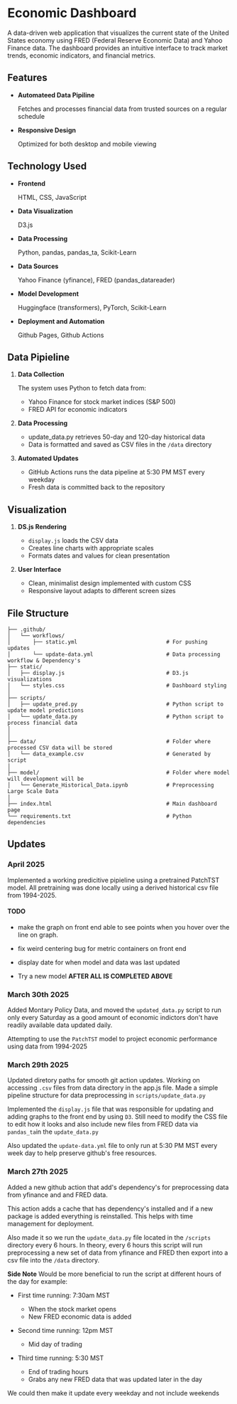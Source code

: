 # Economic Dashboard

A data-driven web application that visualizes the current state of the United States economy using FRED (Federal Reserve Economic Data) and Yahoo Finance data. The dashboard provides an intuitive interface to track market trends, economic indicators, and financial metrics.

## Features 

- **Automateed Data Pipiline** 

    Fetches and processes financial data from trusted sources on a regular schedule

- **Responsive Design** 

    Optimized for both desktop and mobile viewing

## Technology Used

- **Frontend**

    HTML, CSS, JavaScript

- **Data Visualization**

    D3.js

- **Data Processing**

    Python, pandas, pandas_ta, Scikit-Learn

- **Data Sources**

    Yahoo Finance (yfinance), FRED (pandas_datareader)

- **Model Development**

  Huggingface (transformers), PyTorch, Scikit-Learn

- **Deployment and Automation**

    Github Pages, Github Actions

## Data Pipieline

1. **Data Collection**

    The system uses Python to fetch data from:

    - Yahoo Finance for stock market indices (S&P 500)
    - FRED API for economic indicators

2. **Data Processing**

    - update_data.py retrieves 50-day and 120-day historical data
    - Data is formatted and saved as CSV files in the `/data` directory

3. **Automated Updates**

    - GitHub Actions runs the data pipeline at 5:30 PM MST every weekday
    - Fresh data is committed back to the repository

## Visualization

1. **DS.js Rendering**

    - `display.js` loads the CSV data
    - Creates line charts with appropriate scales
    - Formats dates and values for clean presentation

2. **User Interface**

    - Clean, minimalist design implemented with custom CSS
    - Responsive layout adapts to different screen sizes

## File Structure

```
├── .github/
│   └── workflows/
│       ├── static.yml                            # For pushing updates
│       └── update-data.yml                       # Data processing workflow & Dependency's
├── static/
│   ├── display.js                                # D3.js visualizations
│   └── styles.css                                # Dashboard styling
│       
├── scripts/
│   ├── update_pred.py                            # Python script to update model predictions
│   └── update_data.py                            # Python script to process financial data
│
│        
├── data/                                         # Folder where processed CSV data will be stored
│   └── data_example.csv                          # Generated by script
│ 
├── model/                                        # Folder where model will development will be
│   └── Generate_Historical_Data.ipynb            # Preprocessing Large Scale Data
│ 
├── index.html                                    # Main dashboard page
└── requirements.txt                              # Python dependencies
```

## Updates 

### April 2025

Implemented a working predicitive pipieline using a pretrained PatchTST model. All
pretraining was done locally using a derived historical csv file from 1994-2025. 

#### TODO

- make the graph on front end able to see points when you hover over the line on
    graph.

- fix weird centering bug for metric containers on front end

- display date for when model and data was last updated
  
- Try a new model **AFTER ALL IS COMPLETED ABOVE**

### March 30th 2025

Added Montary Policy Data, and moved the `updated_data.py` script to run only every Saturday as a good amount of economic indictors don't have readily available data updated daily.

Attempting to use the `PatchTST` model to project economic performance using data from 1994-2025

### March 29th 2025

Updated diretory paths for smooth git action updates. Working on accessing `.csv` files from data directory in the app.js file. Made a simple pipeline structure for data preprocessing in `scripts/update_data.py`

Implemented the `display.js` file that was responsible for updating and adding graphs to the front end by using `D3`. Still need to modify the CSS file to edit how it looks and also include new files from FRED data via `pandas_ta`in the `update_data.py`

Also updated the `update-data.yml` file to only run at 5:30 PM MST every week day to help preserve github's free resources. 

### March 27th 2025

Added a new github action that add's dependency's for preprocessing data from yfinance and and FRED data.

This action adds a cache that has dependency's installed and if a new package is added everything is reinstalled. This helps with time management for deployment.

Also made it so we run the `update_data.py` file located in the `/scripts` directory every 6 hours. In theory, every 6 hours this script will run preprocessing a new set of data from yfinance and FRED then export into a csv file into the `/data` directory.

**Side Note**
Would be more beneficial to run the script at different hours of the day for example:

- First time running: 7:30am MST
    - When the stock market opens
    - New FRED economic data is added

- Second time running: 12pm MST
    - Mid day of trading

- Third time running: 5:30 MST
    - End of trading hours
    - Grabs any new FRED data that was updated later in the day

We could then make it update every weekday and not include weekends
